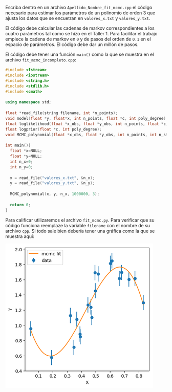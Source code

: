 Escriba dentro en un archivo `Apellido_Nombre_fit_mcmc.cpp` el código necesario para 
estimar los parámetros de un polinomio de orden 3 que ajusta los datos
que se encuetran en `valores_x.txt` y `valores_y.txt`.

El código debe calcular las cadenas de markov correspondientes a los
cuatro parámetros tal como se hizo en el Taller 1.
Para facilitar el trabajo empiece la cadena de markov en `0` y de 
pasos del orden de `0.1` en el espacio de parámetros.
El código debe dar un millón de pasos.

El código debe tener una función `main()` como la que se muestra en el 
archivo `fit_mcmc_incompleto.cpp`:

```cpp
#include <fstream>
#include <iostream>
#include <string.h>
#include <stdlib.h>
#include <cmath>

using namespace std; 

float *read_file(string filename, int *n_points);
void model(float *y, float*x, int n_points, float *c, int poly_degree);
float loglikelihood(float *x_obs, float *y_obs, int n_points, float *c, int poly_degree);
float logprior(float *c, int poly_degree);
void MCMC_polynomial(float *x_obs, float *y_obs, int n_points, int n_steps, int poly_degree);

int main(){
  float *x=NULL;
  float *y=NULL;
  int n_x=0;
  int n_y=0;

  x = read_file("valores_x.txt", &n_x);
  y = read_file("valores_y.txt", &n_y);
  
  MCMC_polynomial(x, y, n_x, 1000000, 3);
  
  return 0;
}

```

Para calificar utilizaremos el archivo `fit_mcmc.py`.
Para verificar que su código funciona reemplaze la variable `filename` con el nombre de su archivo `cpp`.
Si todo sale bien debería tener una gráfica como la que se muestra aquí:

![fit mcmc](fit_mcmc.png)
